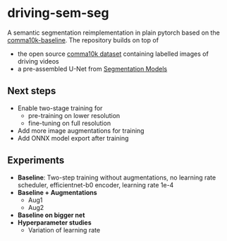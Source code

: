# driving-sem-seg

A semantic segmentation reimplementation in plain pytorch based on the [comma10k-baseline](https://github.com/YassineYousfi/comma10k-baseline).
The repository builds on top of
* the open source [comma10k dataset](https://github.com/commaai/comma10k) containing labelled images of driving videos
* a pre-assembled U-Net from [Segmentation Models](https://github.com/qubvel/segmentation_models.pytorch)

## Next steps
* Enable two-stage training for
  * pre-training on lower resolution
  * fine-tuning on full resolution
* Add more image augmentations for training
* Add ONNX model export after training

## Experiments
* **Baseline**: Two-step training without augmentations, no learning rate scheduler, efficientnet-b0 encoder, learning rate 1e-4
* **Baseline + Augmentations**
  * Aug1
  * Aug2
* **Baseline on bigger net**
* **Hyperparameter studies**
  * Variation of learning rate
